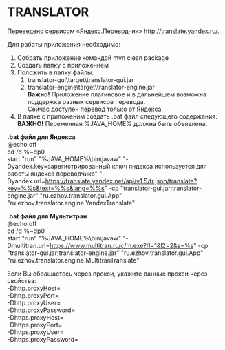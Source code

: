 # TRANSLATOR
Переведено сервисом «Яндекс.Переводчик» http://translate.yandex.ru/.  

Для работы приложения необходимо:
1. Собрать приложение командой mvn clean package
1. Создать папку с приложением
1. Положить в папку файлы:
    1. translator-gui\target\translator-gui.jar
    1. translator-engine\target\translator-engine.jar  
    **Важно!** Приложение плагиновое и в дальнейшем возможна поддержка разных сервисов перевода.  
    Сейчас доступен перевод только от Яндекса.
1. В папке с приложеним создать .bat файл следующего содержания:  
**ВАЖНО!** Переменная %JAVA_HOME% должна быть объявлена.

**.bat файл для Яндекса**  
@echo off  
cd /d %~dp0  
start "run" "%JAVA_HOME%\bin\javaw" "-Dyandex.key=зарегистрированный ключ яндекса используется для работы яндекса переводчика" "-Dyandex.url=https://translate.yandex.net/api/v1.5/tr.json/translate?key=%%s&text=%%s&lang=%%s" -cp "translator-gui.jar;translator-engine.jar" "ru.ezhov.translator.gui.App" "ru.ezhov.translator.engine.YandexTranslate"

**.bat файл для Мультитран**  
@echo off  
cd /d %~dp0  
start "run" "%JAVA_HOME%\bin\javaw" "-Dmultitran.url=https://www.multitran.ru/c/m.exe?l1=1&l2=2&s=%s" -cp "translator-gui.jar;translator-engine.jar" "ru.ezhov.translator.gui.App" "ru.ezhov.translator.engine.MultitranTranslate"

Если Вы обращаетесь через прокси, укажите данные прокси через свойства:  
-Dhttp.proxyHost=  
-Dhttp.proxyPort=  
-Dhttp.proxyUser=  
-Dhttp.proxyPassword=  
-Dhttps.proxyHost=  
-Dhttps.proxyPort=  
-Dhttps.proxyUser=  
-Dhttps.proxyPassword=  
